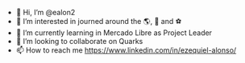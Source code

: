 - 👋 Hi, I’m @ealon2
- 👀 I’m interested in journed around the 🌎, 🎵 and ⚽️  
- 🌱 I’m currently learning in Mercado Libre as Project Leader
- 💞️ I’m looking to collaborate on Quarks
- 📫 How to reach me https://www.linkedin.com/in/ezequiel-alonso/

<!---
ealon2/ealon2 is a ✨ special ✨ repository because its `README.md` (this file) appears on your GitHub profile.
You can click the Preview link to take a look at your changes.
--->
